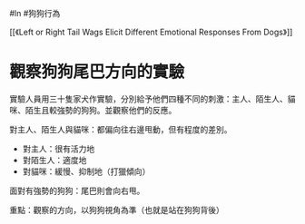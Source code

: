 #ln #狗狗行為 

[[《Left or Right Tail Wags Elicit Different Emotional Responses From Dogs》]]

# 觀察狗狗尾巴方向的實驗
實驗人員用三十隻家犬作實驗，分別給予他們四種不同的刺激：主人、陌生人、貓咪、陌生且較強勢的狗狗。並觀察他們的反應。

對主人、陌生人與貓咪：都偏向往右邊甩動，但有程度的差別。
- 對主人：很有活力地
- 對陌生人：適度地
- 對貓咪：緩慢、抑制地（打獵傾向）

面對有強勢的狗狗：尾巴則會向右甩。

重點：觀察的方向，以狗狗視角為準（也就是站在狗狗背後）
